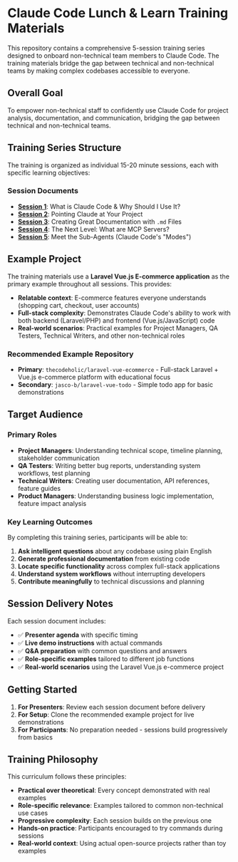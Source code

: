 # Claude Code Lunch & Learn Training Materials

This repository contains a comprehensive 5-session training series designed to onboard non-technical team members to Claude Code. The training materials bridge the gap between technical and non-technical teams by making complex codebases accessible to everyone.

## Overall Goal
To empower non-technical staff to confidently use Claude Code for project analysis, documentation, and communication, bridging the gap between technical and non-technical teams.

## Training Series Structure

The training is organized as individual 15-20 minute sessions, each with specific learning objectives:

### Session Documents
- **[Session 1](./sessions/session-1.md)**: What is Claude Code & Why Should I Use It?
- **[Session 2](./sessions/session-2.md)**: Pointing Claude at Your Project  
- **[Session 3](./sessions/session-3.md)**: Creating Great Documentation with `.md` Files
- **[Session 4](./sessions/session-4.md)**: The Next Level: What are MCP Servers?
- **[Session 5](./sessions/session-5.md)**: Meet the Sub-Agents (Claude Code's "Modes")

## Example Project
The training materials use a **Laravel Vue.js E-commerce application** as the primary example throughout all sessions. This provides:

- **Relatable context**: E-commerce features everyone understands (shopping cart, checkout, user accounts)
- **Full-stack complexity**: Demonstrates Claude Code's ability to work with both backend (Laravel/PHP) and frontend (Vue.js/JavaScript) code
- **Real-world scenarios**: Practical examples for Project Managers, QA Testers, Technical Writers, and other non-technical roles

### Recommended Example Repository
- **Primary**: `thecodeholic/laravel-vue-ecommerce` - Full-stack Laravel + Vue.js e-commerce platform with educational focus
- **Secondary**: `jasco-b/laravel-vue-todo` - Simple todo app for basic demonstrations

## Target Audience

### Primary Roles
- **Project Managers**: Understanding technical scope, timeline planning, stakeholder communication
- **QA Testers**: Writing better bug reports, understanding system workflows, test planning  
- **Technical Writers**: Creating user documentation, API references, feature guides
- **Product Managers**: Understanding business logic implementation, feature impact analysis

### Key Learning Outcomes
By completing this training series, participants will be able to:

1. **Ask intelligent questions** about any codebase using plain English
2. **Generate professional documentation** from existing code  
3. **Locate specific functionality** across complex full-stack applications
4. **Understand system workflows** without interrupting developers
5. **Contribute meaningfully** to technical discussions and planning

## Session Delivery Notes

Each session document includes:
- ✅ **Presenter agenda** with specific timing
- ✅ **Live demo instructions** with actual commands
- ✅ **Q&A preparation** with common questions and answers  
- ✅ **Role-specific examples** tailored to different job functions
- ✅ **Real-world scenarios** using the Laravel Vue.js e-commerce project

## Getting Started

1. **For Presenters**: Review each session document before delivery
2. **For Setup**: Clone the recommended example project for live demonstrations
3. **For Participants**: No preparation needed - sessions build progressively from basics

## Training Philosophy

This curriculum follows these principles:
- **Practical over theoretical**: Every concept demonstrated with real examples
- **Role-specific relevance**: Examples tailored to common non-technical use cases  
- **Progressive complexity**: Each session builds on the previous one
- **Hands-on practice**: Participants encouraged to try commands during sessions
- **Real-world context**: Using actual open-source projects rather than toy examples
